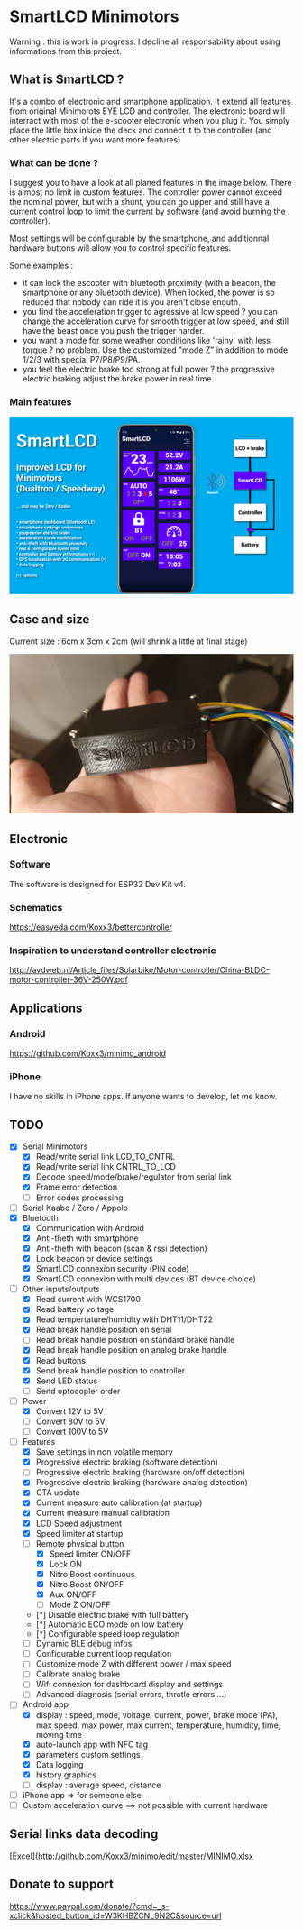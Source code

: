 # SmartLCD Minimotors
Warning : this is work in progress. I decline all responsability about using informations from this project.

## What is SmartLCD ?
It's a combo of electronic and smartphone application. It extend all features from original Minimorots EYE LCD and controller.
The electronic board will interract with most of the e-scooter electronic when you plug it.
You simply place the little box inside the deck and connect it to the controller (and other electric parts if you want more features)

### What can be done ?
I suggest you to have a look at all planed features in the image below.
There is almost no limit in custom features.
The controller power cannot exceed the nominal power, but with a shunt, you can go upper and still have a current control loop to limit the current by software (and avoid burning the controller).

Most settings will be configurable by the smartphone, and additionnal hardware buttons will allow you to control specific features.

Some examples : 
- it can lock the escooter with bluetooth proximity (with a beacon, the smartphone or any bluetooth device). When locked, the power is so reduced that nobody can ride it is you aren't close enouth.
- you find the acceleration trigger to agressive at low speed ? you can change the acceleration curve for smooth trigger at low speed, and still have the beast once you push the trigger harder.
- you want a mode for some weather conditions like 'rainy' with less torque ? no problem. Use the customized "mode Z" in addition to mode 1/2/3 with special P7/P8/P9/PA.
- you feel the electric brake too strong at full power ? the progressive electric braking adjust the brake power in real time.

### Main features
![Idea](/other/SmartLCD.png)

## Case and size
Current size : 6cm x 3cm x 2cm (will shrink a little at final stage)

![Idea](/other/SmartLCD_3D_1.jpg)

## Electronic
### Software
The software is designed for ESP32 Dev Kit v4.

### Schematics
https://easyeda.com/Koxx3/bettercontroller

### Inspiration to understand controller electronic
http://avdweb.nl/Article_files/Solarbike/Motor-controller/China-BLDC-motor-controller-36V-250W.pdf

## Applications

### Android 
https://github.com/Koxx3/minimo_android

### iPhone
I have no skills in iPhone apps. If anyone wants to develop, let me know.

## TODO
- [X] Serial Minimotors
    - [X] Read/write serial link LCD_TO_CNTRL
    - [X] Read/write serial link CNTRL_TO_LCD
    - [X] Decode speed/mode/brake/regulator from serial link
    - [X] Frame error detection
    - [ ] Error codes processing
- [ ] Serial Kaabo / Zero / Appolo
- [X] Bluetooth 
    - [X] Communication with Android
    - [X] Anti-theth with smartphone
    - [X] Anti-theth with beacon (scan & rssi detection)
    - [X] Lock beacon or device settings
    - [X] SmartLCD connexion security (PIN code)
    - [X] SmartLCD connexion with multi devices (BT device choice)
- [ ] Other inputs/outputs
    - [X] Read current with WCS1700
    - [X] Read battery voltage
    - [X] Read tempertature/humidity with DHT11/DHT22
    - [X] Read break handle position on serial
    - [ ] Read break handle position on standard brake handle
    - [X] Read break handle position on analog brake handle
    - [X] Read buttons
    - [X] Send break handle position to controller
    - [X] Send LED status
    - [ ] Send optocopler order
- [ ] Power
    - [X] Convert 12V to 5V
    - [ ] Convert 80V to 5V
    - [ ] Convert 100V to 5V
- [ ] Features    
    - [X] Save settings in non volatile memory
    - [X] Progressive electric braking (software detection)
    - [ ] Progressive electric braking (hardware on/off detection)
    - [X] Progressive electric braking (hardware analog detection)
    - [X] OTA update
    - [X] Current measure auto calibration (at startup)
    - [X] Current measure manual calibration
    - [X] LCD Speed adjustment
    - [X] Speed limiter at startup
    - [ ] Remote physical button
        - [X] Speed limiter ON/OFF
        - [X] Lock ON      
        - [X] Nitro Boost continuous
        - [X] Nitro Boost ON/OFF
        - [X] Aux ON/OFF       
        - [ ] Mode Z ON/OFF
    - [*] Disable electric brake with full battery
    - [*] Automatic ECO mode on low battery 
    - [*] Configurable speed loop regulation
    - [ ] Dynamic BLE debug infos
    - [ ] Configurable current loop regulation
    - [ ] Customize mode Z with different power / max speed
    - [ ] Calibrate analog brake
    - [ ] Wifi connexion for dashboard display and settings
    - [ ] Advanced diagnosis (serial errors, throtle errors ...)
- [ ] Android app
    - [X] display : speed, mode, voltage, current, power, brake mode (PA), max speed, max power, max current, temperature, humidity, time, moving time
    - [X] auto-launch app with NFC tag
    - [X] parameters custom settings
    - [X] Data logging
    - [X] history graphics
    - [ ] display : average speed, distance

- [ ] iPhone app => for someone else
- [ ] Custom acceleration curve ==> not possible with current hardware
    
## Serial links data decoding
[Excel](http://github.com/Koxx3/minimo/edit/master/MINIMO.xlsx

## Donate to support
https://www.paypal.com/donate/?cmd=_s-xclick&hosted_button_id=W3KHBZCNL9N2C&source=url
